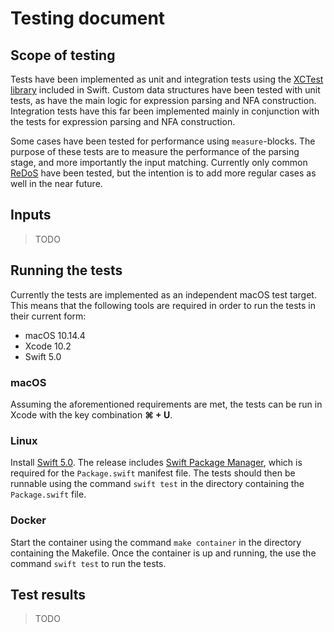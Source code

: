 # Testing document

## Scope of testing

Tests have been implemented as unit and integration tests using the [XCTest library][xctest] included in Swift. Custom data structures have been tested with unit tests, as have the main logic for expression parsing and NFA construction. Integration tests have this far been implemented mainly in conjunction with the tests for expression parsing and NFA construction.

Some cases have been tested for performance using `measure`-blocks. The purpose of these tests are to measure the performance of the parsing stage, and more importantly the input matching. Currently only common [ReDoS][redos] have been tested, but the intention is to add more regular cases as well in the near future.


## Inputs

> TODO


## Running the tests

Currently the tests are implemented as an independent macOS test target. This means that the following tools are required in order to run the tests in their current form:

- macOS 10.14.4
- Xcode 10.2
- Swift 5.0

### macOS

Assuming the aforementioned requirements are met, the tests can be run in Xcode with the key combination **⌘ + U**.

### Linux

Install [Swift 5.0][swift]. The release includes [Swift Package Manager][spm], which is required for the `Package.swift` manifest file. The tests should then be runnable using the command `swift test` in the directory containing the `Package.swift` file.

### Docker

Start the container using the command `make container` in the directory containing the Makefile. Once the container is up and running, the use the command `swift test` to run the tests.


## Test results

> TODO


[xctest]: https://github.com/apple/swift-corelibs-xctest
[redos]: https://en.wikipedia.org/wiki/ReDoS
[swift]: https://swift.org/download/
[spm]: https://swift.org/package-manager/
